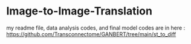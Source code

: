 # Image-to-Image-Translation
my readme file, data analysis codes, and final model codes are in here : https://github.com/Transconnectome/GANBERT/tree/main/st_to_diff
